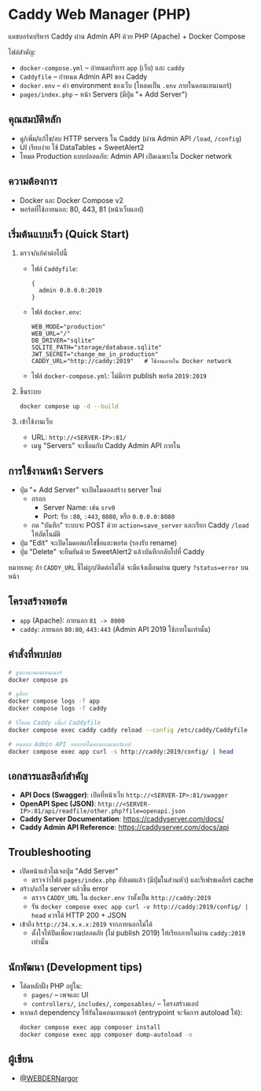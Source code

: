 
# Caddy Web Manager (PHP)

แดชบอร์ดบริหาร Caddy ผ่าน Admin API ด้วย PHP (Apache) + Docker Compose

ไฟล์สำคัญ:
- `docker-compose.yml` – กำหนดบริการ `app` (เว็บ) และ `caddy`
- `Caddyfile` – กำหนด Admin API ของ Caddy
- `docker.env` – ค่า environment ของเว็บ (โหลดเป็น `.env` ภายในคอนเทนเนอร์)
- `pages/index.php` – หน้า Servers (มีปุ่ม "+ Add Server")

## คุณสมบัติหลัก
- ดู/เพิ่ม/แก้ไข/ลบ HTTP servers ใน Caddy (ผ่าน Admin API `/load`, `/config`)
- UI เรียบง่าย ใช้ DataTables + SweetAlert2
- โหมด Production แบบปลอดภัย: Admin API เปิดเฉพาะใน Docker network

## ความต้องการ
- Docker และ Docker Compose v2
- พอร์ตที่ใช้ภายนอก: 80, 443, 81 (หน้าเว็บแอป)

## เริ่มต้นแบบเร็ว (Quick Start)
1) ตรวจ/แก้ค่าต่อไปนี้
   - ไฟล์ `Caddyfile`:
     ```
     {
       admin 0.0.0.0:2019
     }
     ```
   - ไฟล์ `docker.env`:
     ```env
     WEB_MODE="production"
     WEB_URL="/"
     DB_DRIVER="sqlite"
     SQLITE_PATH="storage/database.sqlite"
     JWT_SECRET="change_me_in_production"
     CADDY_URL="http://caddy:2019"   # ใช้งานภายใน Docker network
     ```
   - ไฟล์ `docker-compose.yml`: ไม่มีการ publish พอร์ต `2019:2019`

2) ขึ้นระบบ
   ```bash
   docker compose up -d --build
   ```

3) เข้าใช้งานเว็บ
   - URL: `http://<SERVER-IP>:81/`
   - เมนู "Servers" จะเชื่อมกับ Caddy Admin API ภายใน

## การใช้งานหน้า Servers
- ปุ่ม "+ Add Server" จะเปิดโมดอลสร้าง server ใหม่
  - กรอก
    - Server Name: เช่น `srv0`
    - Port: รับ `:80`, `:443`, `8080`, หรือ `0.0.0.0:8080`
  - กด "บันทึก" ระบบจะ POST ด้วย `action=save_server` และเรียก Caddy `/load` ให้อัตโนมัติ
- ปุ่ม "Edit" จะเปิดโมดอลแก้ไขชื่อและพอร์ต (รองรับ rename)
- ปุ่ม "Delete" จะยืนยันด้วย SweetAlert2 แล้วบันทึกกลับไปที่ Caddy

หมายเหตุ: ถ้า `CADDY_URL` ชี้ไม่ถูก/ติดต่อไม่ได้ จะมีแจ้งเตือนผ่าน query `?status=error` บนหน้า

## โครงสร้างพอร์ต
- `app` (Apache): ภายนอก `81 -> 8000`
- `caddy`: ภายนอก `80:80`, `443:443` (Admin API 2019 ใช้ภายในเท่านั้น)

## คำสั่งที่พบบ่อย
```bash
# ดูสถานะคอนเทนเนอร์
docker compose ps

# ดูล็อก
docker compose logs -f app
docker compose logs -f caddy

# รีโหลด Caddy เมื่แก้ Caddyfile
docker compose exec caddy caddy reload --config /etc/caddy/Caddyfile

# ทดสอบ Admin API จากภายในคอนเทนเนอร์แอป
docker compose exec app curl -s http://caddy:2019/config/ | head
```

## เอกสารและลิงก์สำคัญ
- __API Docs (Swagger)__: เปิดที่หน้าเว็บ `http://<SERVER-IP>:81/swagger`
- __OpenAPI Spec (JSON)__: `http://<SERVER-IP>:81/api/readfile/other.php?file=openapi.json`
- __Caddy Server Documentation__: https://caddyserver.com/docs/
- __Caddy Admin API Reference__: https://caddyserver.com/docs/api

## Troubleshooting
- เปิดหน้าแล้วไม่เจอปุ่ม "Add Server"
  - ตรวจว่าไฟล์ `pages/index.php` อัปเดตแล้ว (มีปุ่มในส่วนหัว) และรีเฟรชเคลียร์ cache
- สร้าง/แก้ไข server แล้วขึ้น error
  - ตรวจ `CADDY_URL` ใน `docker.env` ว่าตั้งเป็น `http://caddy:2019`
  - รัน `docker compose exec app curl -v http://caddy:2019/config/ | head` ควรได้ HTTP 200 + JSON
- เข้าถึง `http://34.x.x.x:2019` จากภายนอกไม่ได้
  - ตั้งใจให้ปิดเพื่อความปลอดภัย (ไม่ publish 2019) ให้เรียกภายในผ่าน `caddy:2019` เท่านั้น

## นักพัฒนา (Development tips)
- โค้ดหลักฝั่ง PHP อยู่ใน:
  - `pages/` – เพจและ UI
  - `controllers/`, `includes/`, `composables/` – โครงสร้างแอป
- หากแก้ dependency ให้รันในคอนเทนเนอร์ (entrypoint จะจัดการ autoload ให้):
  ```bash
  docker compose exec app composer install
  docker compose exec app composer dump-autoload -o
  ```

## ผู้เขียน
- [@WEBDERNargor](https://github.com/WEBDERNargor)
